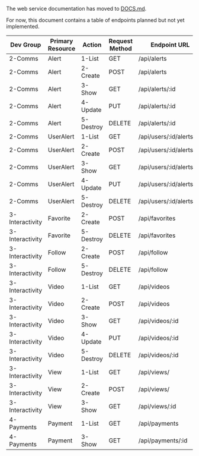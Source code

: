 The web service documentation has moved to [DOCS.md](/DOCS.md).

For now, this document contains a table of endpoints planned but not yet implemented.

Dev Group	| Primary Resource | Action | Request Method | Endpoint URL
---	|	---	|	---	|	---	|	---
2-Comms	|	Alert	|	1-List	|	GET	|	/api/alerts
2-Comms	|	Alert	|	2-Create	|	POST	|	/api/alerts
2-Comms	|	Alert	|	3-Show	|	GET	|	/api/alerts/:id
2-Comms	|	Alert	|	4-Update	|	PUT	|	/api/alerts/:id
2-Comms	|	Alert	|	5-Destroy	|	DELETE	|	/api/alerts/:id
2-Comms	|	UserAlert	|	1-List	|	GET	|	/api/users/:id/alerts
2-Comms	|	UserAlert	|	2-Create	|	POST	|	/api/users/:id/alerts
2-Comms	|	UserAlert	|	3-Show	|	GET	|	/api/users/:id/alerts/:id
2-Comms	|	UserAlert	|	4-Update	|	PUT	|	/api/users/:id/alerts/:id
2-Comms	|	UserAlert	|	5-Destroy	|	DELETE	|	/api/users/:id/alerts/:id
3-Interactivity	|	Favorite	|	2-Create	|	POST	|	/api/favorites
3-Interactivity	|	Favorite	|	5-Destroy	|	DELETE	|	/api/favorites
3-Interactivity	|	Follow	|	2-Create	|	POST	|	/api/follow
3-Interactivity	|	Follow	|	5-Destroy	|	DELETE	|	/api/follow
3-Interactivity	|	Video	|	1-List	|	GET	|	/api/videos
3-Interactivity	|	Video	|	2-Create	|	POST	|	/api/videos
3-Interactivity	|	Video	|	3-Show	|	GET	|	/api/videos/:id
3-Interactivity	|	Video	|	4-Update	|	PUT	|	/api/videos/:id
3-Interactivity	|	Video	|	5-Destroy	|	DELETE	|	/api/videos/:id
3-Interactivity	|	View	|	1-List	|	GET	|	/api/views/
3-Interactivity	|	View	|	2-Create	|	POST	|	/api/views/
3-Interactivity	|	View	|	3-Show	|	GET	|	/api/views/:id
4-Payments	|	Payment	|	1-List	|	GET	|	/api/payments
4-Payments	|	Payment	|	3-Show	|	GET	|	/api/payments/:id
